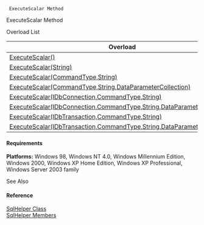 ﻿     ExecuteScalar Method                                                   

ExecuteScalar Method

Overload List

| Overload | Description |
| --- | --- |
| [ExecuteScalar()](FChoice.Common~FChoice.Common.Data.SqlHelper~ExecuteScalar().md) |   |
| [ExecuteScalar(String)](FChoice.Common~FChoice.Common.Data.SqlHelper~ExecuteScalar(String).md) |   |
| [ExecuteScalar(CommandType,String)](FChoice.Common~FChoice.Common.Data.SqlHelper~ExecuteScalar(CommandType,String).md) |   |
| [ExecuteScalar(CommandType,String,DataParameterCollection)](FChoice.Common~FChoice.Common.Data.SqlHelper~ExecuteScalar(CommandType,String,DataParameterCollection).md) |   |
| [ExecuteScalar(IDbConnection,CommandType,String)](FChoice.Common~FChoice.Common.Data.SqlHelper~ExecuteScalar(IDbConnection,CommandType,String).md) |   |
| [ExecuteScalar(IDbConnection,CommandType,String,DataParameterCollection)](FChoice.Common~FChoice.Common.Data.SqlHelper~ExecuteScalar(IDbConnection,CommandType,String,DataParameterCollection).md) |   |
| [ExecuteScalar(IDbTransaction,CommandType,String)](FChoice.Common~FChoice.Common.Data.SqlHelper~ExecuteScalar(IDbTransaction,CommandType,String).md) |   |
| [ExecuteScalar(IDbTransaction,CommandType,String,DataParameterCollection)](FChoice.Common~FChoice.Common.Data.SqlHelper~ExecuteScalar(IDbTransaction,CommandType,String,DataParameterCollection).md) |   |

#### Requirements

**Platforms:** Windows 98, Windows NT 4.0, Windows Millennium Edition, Windows 2000, Windows XP Home Edition, Windows XP Professional, Windows Server 2003 family

See Also

#### Reference

[SqlHelper Class](FChoice.Common~FChoice.Common.Data.SqlHelper.md)  
[SqlHelper Members](FChoice.Common~FChoice.Common.Data.SqlHelper_members.md)